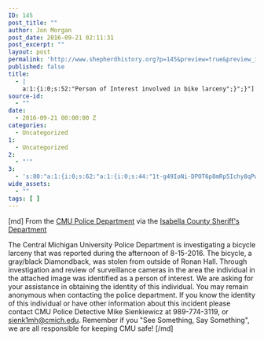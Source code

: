 ```yaml
---
ID: 145
post_title: ""
author: Jon Morgan
post_date: 2016-09-21 02:11:31
post_excerpt: ""
layout: post
permalink: 'http://www.shepherdhistory.org?p=145&preview=true&preview_id=145'
published: false
title:
  - |
    a:1:{i:0;s:52:"Person of Interest involved in bike larceny";}";}"]'";}
source-id:
  - ""
date:
  - 2016-09-21 00:00:00 Z
categories:
  - Uncategorized
1:
  - Uncategorized
2:
  - "'"
3:
  - 's:80:"a:1:{i:0;s:62:"a:1:{i:0;s:44:"1t-g49IoNi-DPOT6p8mRp5Ichy8qPwfKg7T_Nid3QZzs";}";}";'
wide_assets:
  - ""
tags: [ ]
---
```

[md]
From the <a href="https://www.facebook.com/cmupolice/">CMU Police Department</a> via the <a href="https://www.facebook.com/isabelleacountysheriffsoffice/">Isabella County Sheriff's Department</a>

The Central Michigan University Police Department is investigating a bicycle larceny that was reported during the afternoon of 8-15-2016. The bicycle, a gray/black Diamondback, was stolen from outside of Ronan Hall. Through investigation and review of surveillance cameras in the area the individual in the attached image was identified as a person of interest. We are asking for your assistance in obtaining the identity of this individual. You may remain anonymous when contacting the police department. If you know the identity of this individual or have other information about this incident please contact CMU Police Detective Mike Sienkiewicz at 989-774-3119, or sienk1mh@cmich.edu. Remember if you "See Something, Say Something", we are all responsible for keeping CMU safe!
[/md]